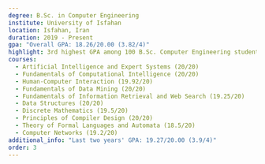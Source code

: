 ```yaml
---
degree: B.Sc. in Computer Engineering
institute: University of Isfahan
location: Isfahan, Iran
duration: 2019 - Present
gpa: "Overall GPA: 18.26/20.00 (3.82/4)"
highlight: 3rd highest GPA among 100 B.Sc. Computer Engineering students (class of 2023)
courses:
  - Artificial Intelligence and Expert Systems (20/20)
  - Fundamentals of Computational Intelligence (20/20)
  - Human-Computer Interaction (19.92/20)
  - Fundamentals of Data Mining (20/20)
  - Fundamentals of Information Retrieval and Web Search (19.25/20)
  - Data Structures (20/20)
  - Discrete Mathematics (19.5/20)
  - Principles of Compiler Design (20/20)
  - Theory of Formal Languages and Automata (18.5/20)
  - Computer Networks (19.2/20)
additional_info: "Last two years' GPA: 19.27/20.00 (3.9/4)"
order: 3
---
```

